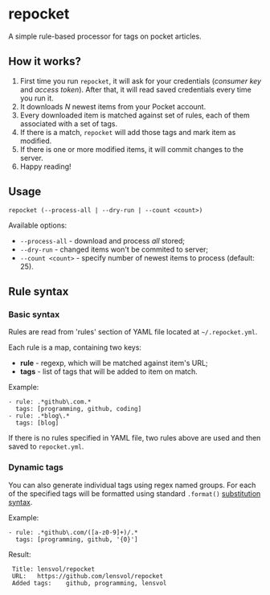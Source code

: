 # repocket

A simple rule-based processor for tags on pocket articles. 

## How it works?

1. First time you run `repocket`, it will ask for your credentials (_consumer key_ and _access token_). After that, it will read saved credentials every time you run it.
2. It downloads *N* newest items from your Pocket account.
3. Every downloaded item is matched against set of rules, each of them associated with a set of tags.
4. If there is a match, `repocket` will add those tags and mark item as modified.
5. If there is one or more modified items, it will commit changes to the server.
6. Happy reading!

## Usage

    repocket (--process-all | --dry-run | --count <count>)


Available options:

- `--process-all` - download and process _all_ stored; 
- `--dry-run` - changed items won't be commited to server;
- `--count <count>` - specify number of newest items to process (default: 25).


## Rule syntax

### Basic syntax

Rules are read from 'rules' section of YAML file located at `~/.repocket.yml`.

Each rule is a map, containing two keys:

- **rule** - regexp, which will be matched against item's URL;
- **tags** - list of tags that will be added to item on match.

Example:

    - rule: .*github\.com.*
      tags: [programming, github, coding]
    - rule: .*blog\.*
      tags: [blog]

If there is no rules specified in YAML file, two rules above are used and then saved to `repocket.yml`.

### Dynamic tags

You can also generate individual tags using regex named groups. For each of the specified tags will be formatted using standard `.format()` [substitution syntax](https://docs.python.org/2/library/string.html#format-examples).

Example:

    - rule: .*github\.com/([a-z0-9]+)/.*
      tags: [programming, github, '{0}']

Result:

     Title:	lensvol/repocket
     URL:	https://github.com/lensvol/repocket
     Added tags:	github, programming, lensvol